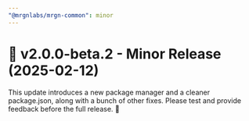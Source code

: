 ```yaml
---
"@mrgnlabs/mrgn-common": minor
---
```


# 🚀 v2.0.0-beta.2 - Minor Release (2025-02-12)

This update introduces a new package manager and a cleaner package.json, along with a bunch of other fixes. Please test and provide feedback before the full release. 🚀
